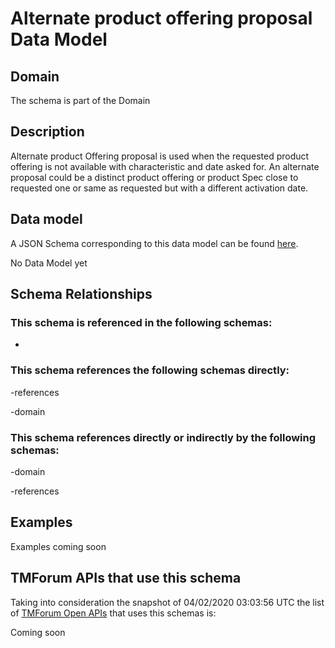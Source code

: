 # Alternate product offering proposal Data Model

## Domain

The  schema is part of the  Domain

## Description

Alternate product Offering proposal is used when the requested product offering is not available with characteristic and date asked for. An alternate proposal could be a distinct product offering or product Spec close to requested one or same as requested but with a different activation date.

## Data model

A JSON Schema corresponding to this data model can be found
[here](https://github.com/tmforum-rand/schemas/blob/candidates/Product/AlternateProductOfferingProposal.schema.json).

No Data Model yet

## Schema Relationships

### This schema is referenced in the following schemas:

-

### This schema references the following schemas directly:

-references

-domain

### This schema references directly or indirectly by the following schemas:

-domain

-references



## Examples

Examples coming soon

## TMForum APIs that use this schema

Taking into consideration the snapshot of 04/02/2020 03:03:56 UTC the list of [TMForum Open APIs](https://www.tmforum.org/open-apis/) that uses this schemas is:

Coming soon